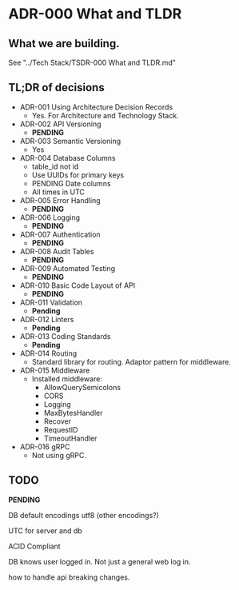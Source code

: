 # ADR-000 What and TLDR

## What we are building.

See "../Tech Stack/TSDR-000 What and TLDR.md"

## TL;DR of decisions

- ADR-001 Using Architecture Decision Records
  - Yes. For Architecture and Technology Stack.
- ADR-002 API Versioning
  - **PENDING**
- ADR-003 Semantic Versioning
  - Yes
- ADR-004 Database Columns
  - table_id not id
  - Use UUIDs for primary keys
  - PENDING Date columns
  - All times in UTC
- ADR-005 Error Handling 
  - **PENDING**
- ADR-006 Logging 
  - **PENDING**
- ADR-007 Authentication 
  - **PENDING**
- ADR-008 Audit Tables
  - **PENDING**
- ADR-009 Automated Testing
  - **PENDING**
- ADR-010 Basic Code Layout of API
  - **PENDING**
- ADR-011 Validation
  - **Pending**
- ADR-012 Linters
  - **Pending**
- ADR-013 Coding Standards
  - **Pending**
- ADR-014 Routing
  - Standard library for routing. Adaptor pattern for middleware.
- ADR-015 Middleware
  - Installed middleware:
    - AllowQuerySemicolons
    - CORS
    - Logging
    - MaxBytesHandler 
    - Recover
    - RequestID
    - TimeoutHandler
- ADR-016 gRPC
  - Not using gRPC.


## TODO 

**PENDING**

DB default encodings
utf8 (other encodings?)

UTC for server and db

ACID Compliant

DB knows user logged in. Not just a general web log in.

how to handle api breaking changes.